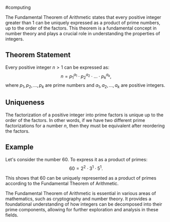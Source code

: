 #computing 

The Fundamental Theorem of Arithmetic states that every positive integer greater than 1 can be uniquely expressed as a product of prime numbers, up to the order of the factors. This theorem is a fundamental concept in number theory and plays a crucial role in understanding the properties of integers.

## Theorem Statement
Every positive integer $n > 1$ can be expressed as:
$$ n = p_1^{a_1} \cdot p_2^{a_2} \cdot \ldots \cdot p_k^{a_k}, $$
where $p_1, p_2, \ldots, p_k$ are prime numbers and $a_1, a_2, \ldots, a_k$ are positive integers.

## Uniqueness
The factorization of a positive integer into prime factors is unique up to the order of the factors. In other words, if we have two different prime factorizations for a number $n$, then they must be equivalent after reordering the factors.

## Example
Let's consider the number 60. To express it as a product of primes:
$$ 60 = 2^2 \cdot 3^1 \cdot 5^1. $$

This shows that 60 can be uniquely represented as a product of primes according to the Fundamental Theorem of Arithmetic.

The Fundamental Theorem of Arithmetic is essential in various areas of mathematics, such as cryptography and number theory. It provides a foundational understanding of how integers can be decomposed into their prime components, allowing for further exploration and analysis in these fields.